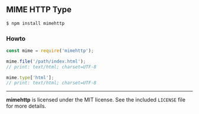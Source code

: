 ## MIME HTTP Type

```sh
$ npm install mimehttp
```
### Howto
```js
const mime = require('mimehttp');

mime.file('/path/index.html');
// print: text/html; charset=UTF-8

mime.type['html'];
// print: text/html; charset=UTF-8
```

--------------------------------------------------------
**mimehttp** is licensed under the MIT license. See the included `LICENSE` file for more details.
